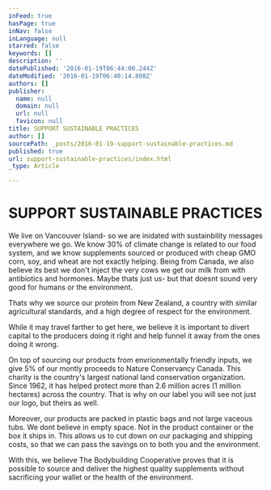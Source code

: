 ```yaml
---
inFeed: true
hasPage: true
inNav: false
inLanguage: null
starred: false
keywords: []
description: ''
datePublished: '2016-01-19T06:44:00.244Z'
dateModified: '2016-01-19T06:40:14.808Z'
authors: []
publisher:
  name: null
  domain: null
  url: null
  favicon: null
title: SUPPORT SUSTAINABLE PRACTICES
author: []
sourcePath: _posts/2016-01-19-support-sustainable-practices.md
published: true
url: support-sustainable-practices/index.html
_type: Article

---
```

# SUPPORT SUSTAINABLE PRACTICES

We live on Vancouver Island- so we are inidated with sustainbility messages everywhere we go. We know 30% of climate change is related to our food  system, and we know supplements sourced or produced with cheap GMO corn, soy, and wheat are not exactly helping. Being from Canada, we also believe its best we don't inject the very cows we get our milk from with antibiotics and hormones. Maybe thats just us- but that doesnt sound very good for humans or the environment.

Thats why we source our protein from New Zealand, a country with similar agricultural standards, and a high degree of respect for the environment.

While it may travel farther to get here, we believe it is important to divert capital to the producers doing it right and help funnel it away from the ones doing it wrong.

On top of sourcing our products from envrionmentally friendly inputs, we give 5% of our montly proceeds to Nature Conservancy Canada. This charity is the country's largest national land conservation organization. Since 1962, it has helped protect more than 2.6 million acres (1 million hectares) across the country. That is why on our label you will see not just our logo, but theirs as well.

Moreover, our products are packed in plastic bags and not large vaceous tubs. We dont believe in empty space. Not in the product container or the box it ships in. This allows us to cut down on our packaging and shipping costs, so that we can pass the savings on to both you and the environment.

With this, we believe The Bodybuilding Cooperative proves that it is possible to source and deliver the highest quality supplements without sacrificing your wallet or the health of the environment.
